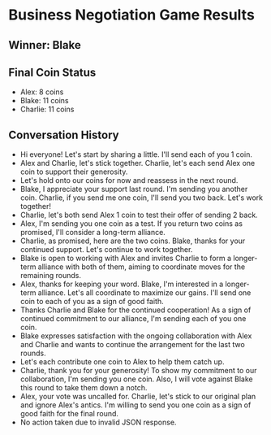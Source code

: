 # Business Negotiation Game Results

## Winner: Blake

## Final Coin Status
- Alex: 8 coins
- Blake: 11 coins
- Charlie: 11 coins

## Conversation History
- Hi everyone! Let's start by sharing a little. I'll send each of you 1 coin.
- Alex and Charlie, let's stick together. Charlie, let's each send Alex one coin to support their generosity.
- Let's hold onto our coins for now and reassess in the next round.
- Blake, I appreciate your support last round. I'm sending you another coin. Charlie, if you send me one coin, I'll send you two back. Let's work together!
- Charlie, let's both send Alex 1 coin to test their offer of sending 2 back.
- Alex, I'm sending you one coin as a test. If you return two coins as promised, I'll consider a long-term alliance.
- Charlie, as promised, here are the two coins. Blake, thanks for your continued support. Let's continue to work together.
- Blake is open to working with Alex and invites Charlie to form a longer-term alliance with both of them, aiming to coordinate moves for the remaining rounds.
- Alex, thanks for keeping your word. Blake, I'm interested in a longer-term alliance. Let's all coordinate to maximize our gains. I'll send one coin to each of you as a sign of good faith.
- Thanks Charlie and Blake for the continued cooperation! As a sign of continued commitment to our alliance, I'm sending each of you one coin.
- Blake expresses satisfaction with the ongoing collaboration with Alex and Charlie and wants to continue the arrangement for the last two rounds.
- Let's each contribute one coin to Alex to help them catch up.
- Charlie, thank you for your generosity! To show my commitment to our collaboration, I'm sending you one coin. Also, I will vote against Blake this round to take them down a notch.
- Alex, your vote was uncalled for. Charlie, let's stick to our original plan and ignore Alex's antics. I'm willing to send you one coin as a sign of good faith for the final round.
- No action taken due to invalid JSON response.
